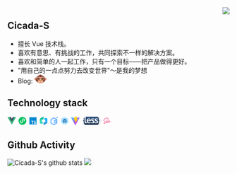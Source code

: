 <img align="right" src="https://count.getloli.com/get/@:Cicada-S?theme=rule34">

## Cicada-S

- 擅长 Vue 技术栈。
- 喜欢有意思、有挑战的工作，共同探索不一样的解决方案。
- 喜欢和简单的人一起工作，只有一个目标——把产品做得更好。
- "用自己的一点点努力去改变世界"～是我的梦想
- Blog: <a href="https://blog.csdn.net/South_ink?type=blog"><code><img height="20" width="28" src="./images/csdn.png"></code></a>

## Technology stack

<a href="https://v3.cn.vuejs.org"><code><img height="20" src="./images/vue.png"></code></a>
<a href="https://developers.weixin.qq.com/doc/"><code><img height="20" src="./images/xcx.svg"></code></a>
<a href="https://www.tslang.cn/index.html"><code><img height="20" src="./images/typescript.png"></code></a>
<a href="https://vant-contrib.gitee.io/vant/#/zh-CN/"><code><img height="20" src="./images/vant.png"></code></a>
<a href="https://element.eleme.cn/#/zh-CN"><code><img height="20" src="./images/element plus.svg"></code></a>
<a href="https://webpack.js.org/"><code><img height="20" src="./images/webpack.svg"></code></a>
<a href="https://cn.vitejs.dev"><code><img height="20" src="./images/vite.png"></code></a>
<a href="http://lesscss.cn/"><code><img height="20" src="./images/less.png"></code></a>
<a href="https://sass-lang.com"><code><img height="20" src="./images/sass.png"></code></a>


## Github Activity

![Cicada-S's github stats](https://github-readme-stats.vercel.app/api?username=Cicada-S&show_icons=true&theme=onedark)
![](https://github-readme-stats.vercel.app/api/top-langs/?username=Cicada-S&layout=compact&langs_count=6&theme=onedark)
